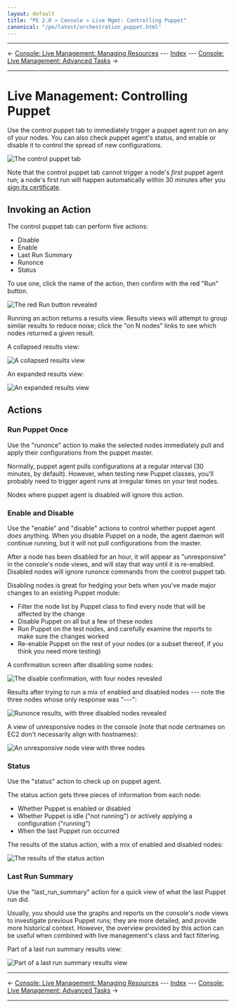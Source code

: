 ```yaml
---
layout: default
title: "PE 2.0 » Console » Live Mgmt: Controlling Puppet"
canonical: "/pe/latest/orchestration_puppet.html"
---
```


* * *

&larr; [Console: Live Management: Managing Resources](./console_live_resources.html) --- [Index](./) --- [Console: Live Management: Advanced Tasks](./console_live_advanced.html) &rarr;

* * *

Live Management: Controlling Puppet
=====

Use the control puppet tab to immediately trigger a puppet agent run on any of your nodes. You can also check puppet agent's status, and enable or disable it to control the spread of new configurations.

![The control puppet tab][live_puppet_main]

Note that the control puppet tab cannot trigger a node's _first_ puppet agent run; a node's first run will happen automatically within 30 minutes after you [sign its certificate][certsign]. 

[certsign]: ./install_basic.html#signing-agent-certificates

Invoking an Action
-----

The control puppet tab can perform five actions:

- Disable     
- Enable     
- Last Run Summary     
- Runonce     
- Status     

To use one, click the name of the action, then confirm with the red "Run" button. 

![The red Run button revealed][live_puppet_runbutton]

Running an action returns a results view. Results views will attempt to group similar results to reduce noise; click the "on N nodes" links to see which nodes returned a given result.

A collapsed results view:

![A collapsed results view][live_puppet_results_collapsed]

An expanded results view:

![An expanded results view][live_puppet_results_expanded]

Actions
-----

### Run Puppet Once

Use the "runonce" action to make the selected nodes immediately pull and apply their configurations from the puppet master. 

Normally, puppet agent pulls configurations at a regular interval (30 minutes, by default). However, when testing new Puppet classes, you'll probably need to trigger agent runs at irregular times on your test nodes. 

Nodes where puppet agent is disabled will ignore this action.

### Enable and Disable

Use the "enable" and "disable" actions to control whether puppet agent _does_ anything. When you disable Puppet on a node, the agent daemon will continue running, but it will not pull configurations from the master. 

After a node has been disabled for an hour, it will appear as "unresponsive" in the console's node views, and will stay that way until it is re-enabled. Disabled nodes will ignore runonce commands from the control puppet tab. 

Disabling nodes is great for hedging your bets when you've made major changes to an existing Puppet module: 

* Filter the node list by Puppet class to find every node that will be affected by the change
* Disable Puppet on all but a few of these nodes
* Run Puppet on the test nodes, and carefully examine the reports to make sure the changes worked
* Re-enable Puppet on the rest of your nodes (or a subset thereof, if you think you need more testing)

A confirmation screen after disabling some nodes:

![The disable confirmation, with four nodes revealed][live_puppet_disable_results]

Results after trying to run a mix of enabled and disabled nodes --- note the three nodes whose only response was "---":

![Runonce results, with three disabled nodes revealed][live_puppet_disabled_wont_run]

A view of unresponsive nodes in the console (note that node certnames on EC2 don't necessarily align with hostnames): 

![An unresponsive node view with three nodes][live_puppet_unresponsive]

### Status

Use the "status" action to check up on puppet agent. 

The status action gets three pieces of information from each node:

* Whether Puppet is enabled or disabled
* Whether Puppet is idle ("not running") or actively applying a configuration ("running")
* When the last Puppet run occurred

The results of the status action, with a mix of enabled and disabled nodes:

![The results of the status action][live_puppet_status]

### Last Run Summary

Use the "last\_run\_summary" action for a quick view of what the last Puppet run did. 

Usually, you should use the graphs and reports on the console's node views to investigate previous Puppet runs; they are more detailed, and provide more historical context. However, the overview provided by this action can be useful when combined with live management's class and fact filtering. 

Part of a last run summary results view:

![Part of a last run summary results view][live_puppet_lastrun]

[live_puppet_disable_results]: ./images/console/live_puppet_disable_results.png
[live_puppet_disabled_wont_run]: ./images/console/live_puppet_disabled_wont_run.png
[live_puppet_lastrun]: ./images/console/live_puppet_lastrun.png
[live_puppet_main]: ./images/console/live_puppet_main.png
[live_puppet_results_collapsed]: ./images/console/live_puppet_results_collapsed.png
[live_puppet_results_expanded]: ./images/console/live_puppet_results_expanded.png
[live_puppet_runbutton]: ./images/console/live_puppet_runbutton.png
[live_puppet_status]: ./images/console/live_puppet_status.png
[live_puppet_unresponsive]: ./images/console/live_puppet_unresponsive.png

* * *

&larr; [Console: Live Management: Managing Resources](./console_live_resources.html) --- [Index](./) --- [Console: Live Management: Advanced Tasks](./console_live_advanced.html) &rarr;

* * *

